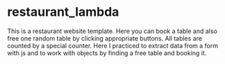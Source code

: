 # restaurant_lambda

This is a restaurant website template.
Here you can book a table and also free one random table by clicking appropriate buttons.
All tables are counted by a special counter.
Here I practiced to extract data from a form with js and to work with objects by finding a free table and booking it.
